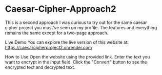 # Caesar-Cipher-Approach2
This is a second approach I was curious to try out for the same caesar cipher project you must've seen on my profile. The features and everything remains the same except for a two-page approach.

Live Demo
You can explore the live version of this website at: https://caesarcipherproject2.onrender.com

How to Use
Open the website using the provided link.
Enter the text you want to encrypt in the input field.
Click the "Convert" button to see the encrypted text and decrypted text.
